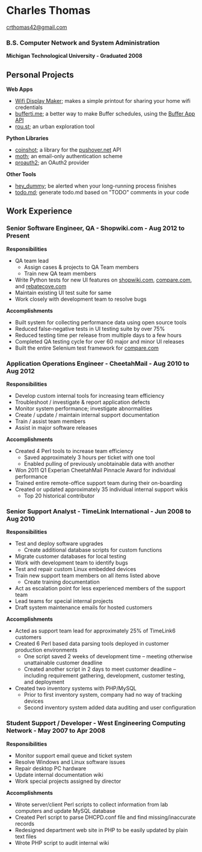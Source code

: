 # Charles Thomas
[crthomas42@gmail.com](mailto:crthomas42@gmail.com)

### B.S. Computer Network and System Administration
**Michigan Technological University - Graduated 2008**

## Personal Projects
**Web Apps**

* [Wifi Display Maker](http://wifidisplaymaker.com); makes a simple printout for sharing your home wifi credentials
* [bufferti.me](http://www.bufferti.me); a better way to make Buffer schedules, using the [Buffer App API](http://bufferapp.com)
* [rou.st](http://roust.sknkwrks.net); an urban exploration tool

**Python Libraries**

* [coinshot](https://pypi.python.org/pypi/coinshot); a library for the [pushover.net](http://pushover.net) API
* [moth](https://pypi.python.org/pypi/moth); an email-only authentication scheme
* [proauth2](https://pypi.python.org/pypi/proauth2); an OAuth2 provider

**Other Tools**

* [hey_dummy](https://github.com/charlesthomas/hey_dummy); be alerted when your long-running process finishes
* [todo.md](https://github.com/charlesthomas/todo.md); generate todo.md based on "TODO" comments in your code

## Work Experience
### Senior Software Engineer, QA - Shopwiki.com - Aug 2012 to Present
**Responsibilities**

* QA team lead
	* Assign cases & projects to QA Team members
	* Train new QA team members
* Write Python tests for new UI features on [shopwiki.com](http://shopwiki.com), [compare.com](http://compare.com), and [rebatecove.com](http://rebatecove.com)
* Maintain existing UI test suite for same
* Work closely with development team to resolve bugs

**Accomplishments**

* Built system for collecting performance data using open source tools
* Reduced false-negative tests in UI testing suite by over 75%
* Reduced testing time per release from multiple days to a few hours
* Completed QA testing cycle for over 60 major and minor UI releases
* Built the entire Selenium test framework for [compare.com](http://compare.com)

### Application Operations Engineer - CheetahMail - Aug 2010 to Aug 2012
**Responsibilities**

* Develop custom internal tools for increasing team efficiency
* Troubleshoot / investigate & report application defects
* Monitor system performance; investigate abnormalities
* Create / update / maintain internal support documentation
* Train / assist team members
* Assist in major software releases

**Accomplishments**

* Created 4 Perl tools to increase team efficiency
	* Saved approximately 3 hours per ticket with one tool
	* Enabled pulling of previously unobtainable data with another
* Won 2011 Q1 Experian CheetahMail Pinnacle Award for individual performance
* Trained entire remote-office support team during their on-boarding
* Created or updated approximately 35 individual internal support wikis
	* Top 20 historical contributor

### Senior Support Analyst - TimeLink International - Jun 2008 to Aug 2010
**Responsibilities**

* Test and deploy software upgrades
	* Create additional database scripts for custom functions
* Migrate customer databases for local testing
* Work with development team to identify bugs
* Test and repair custom Linux embedded devices
* Train new support team members on all items listed above
	* Create training documentation
* Act as escalation point for less experienced members of the support team
* Lead teams for special internal projects
* Draft system maintenance emails for hosted customers

**Accomplishments**

* Acted as support team lead for approximately 25% of TimeLink6 customers
* Created 6 Perl based data parsing tools deployed in customer production environments
	* One script saved 2 weeks of development time – meeting otherwise unattainable customer deadline
	* Created another script in 2 days to meet customer deadline – including requirement gathering, development, customer testing, and deployment
* Created two inventory systems with PHP/MySQL
	* Prior to first inventory system, company had no way of tracking devices
	* Second inventory system added data auditing and user configuration

### Student Support / Developer - West Engineering Computing Network - May 2007 to Apr 2008
**Responsibilities**

* Monitor support email queue and ticket system
* Resolve Windows and Linux software issues
* Repair desktop PC hardware
* Update internal documentation wiki
* Work special projects assigned by director

**Accomplishments**

* Wrote server/client Perl scripts to collect information from lab computers and update MySQL database
* Created Perl script to parse DHCPD.conf file and find missing/inaccurate records
* Redesigned department web site in PHP to be easily updated by plain text files
* Wrote PHP script to audit internal wiki
